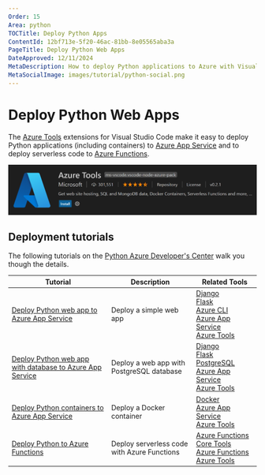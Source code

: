 ```yaml
---
Order: 15
Area: python
TOCTitle: Deploy Python Apps
ContentId: 12bf713e-5f20-46ac-81bb-8e05565aba3a
PageTitle: Deploy Python Web Apps
DateApproved: 12/11/2024
MetaDescription: How to deploy Python applications to Azure with Visual Studio Code
MetaSocialImage: images/tutorial/python-social.png
---
```

# Deploy Python Web Apps

The [Azure Tools](https://marketplace.visualstudio.com/items?itemName=ms-vscode.vscode-node-azure-pack) extensions for Visual Studio Code make it easy to deploy Python applications (including containers) to [Azure App Service](https://azure.microsoft.com/services/app-service) and to deploy serverless code to [Azure Functions](https://azure.microsoft.com/services/functions).

![Azure Tools extension](images/azure/azure-tools.png)

## Deployment tutorials

The following tutorials on the [Python Azure Developer's Center](https://learn.microsoft.com/azure/developer/python) walk you though the details.

Tutorial | Description | Related Tools
--- | --- | ---
[Deploy Python web app to Azure App Service](https://learn.microsoft.com/azure/app-service/quickstart-python) | Deploy a simple web app | [Django](https://www.djangoproject.com/) <br /> [Flask](https://flask.palletsprojects.com/) <br /> [Azure CLI](https://marketplace.visualstudio.com/items?itemName=ms-vscode.azurecli) <br /> [Azure App Service](https://marketplace.visualstudio.com/items?itemName=ms-azuretools.vscode-azureappservice) <br /> [Azure Tools](https://marketplace.visualstudio.com/items?itemName=ms-vscode.vscode-node-azure-pack)
[Deploy Python web app with database to Azure App Service](https://learn.microsoft.com/azure/app-service/tutorial-python-postgresql-app) | Deploy a web app with PostgreSQL database | [Django](https://www.djangoproject.com/) <br /> [Flask](https://flask.palletsprojects.com/) <br /> [PostgreSQL](https://www.postgresql.org/download/) <br /> [Azure App Service](https://marketplace.visualstudio.com/items?itemName=ms-azuretools.vscode-azureappservice) <br /> [Azure Tools](https://marketplace.visualstudio.com/items?itemName=ms-vscode.vscode-node-azure-pack)
[Deploy Python containers to Azure App Service](https://learn.microsoft.com/azure/developer/python/tutorial-deploy-containers-01) | Deploy a Docker container |  [Docker](https://marketplace.visualstudio.com/items?itemName=ms-azuretools.vscode-docker) <br /> [Azure App Service](https://marketplace.visualstudio.com/items?itemName=ms-azuretools.vscode-azureappservice) <br /> [Azure Tools](https://marketplace.visualstudio.com/items?itemName=ms-vscode.vscode-node-azure-pack)
[Deploy Python to Azure Functions](https://learn.microsoft.com/azure/azure-functions/create-first-function-vs-code-python) | Deploy serverless code with Azure Functions | [Azure Functions Core Tools](https://learn.microsoft.com/en-us/azure/azure-functions/functions-run-local#install-the-azure-functions-core-tools) <br /> [Azure Functions](https://marketplace.visualstudio.com/items?itemName=ms-azuretools.vscode-azurefunctions) <br /> [Azure Tools](https://marketplace.visualstudio.com/items?itemName=ms-vscode.vscode-node-azure-pack)
